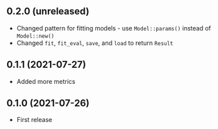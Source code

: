 ## 0.2.0 (unreleased)

- Changed pattern for fitting models - use `Model::params()` instead of `Model::new()`
- Changed `fit`, `fit_eval`, `save`, and `load` to return `Result`

## 0.1.1 (2021-07-27)

- Added more metrics

## 0.1.0 (2021-07-26)

- First release
